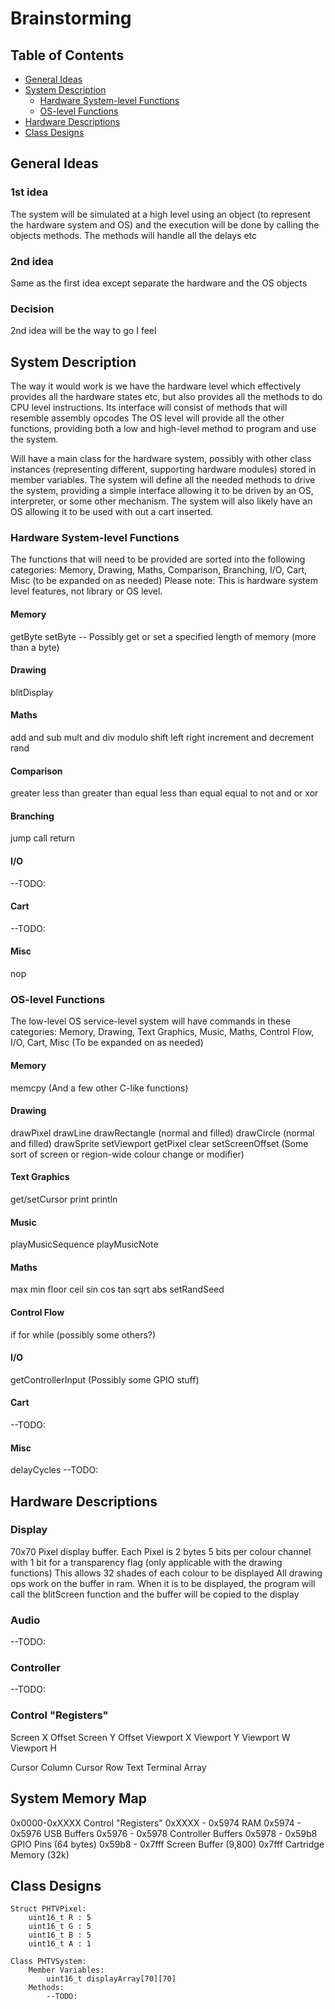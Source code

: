# Brainstorming
## Table of Contents
* [General Ideas](#general-ideas)
* [System Description](#system-description)
  * [Hardware System-level Functions](#hardware-system-level-functions)
  * [OS-level Functions](#os-level-functions)
* [Hardware Descriptions](#hardware-descriptions)
* [Class Designs](#class-designs)

## General Ideas
### 1st idea
The system will be simulated at a high level using an object (to represent the hardware system and OS)
and the execution will be done by calling the objects methods. The methods will handle all the delays etc

### 2nd idea
Same as the first idea except separate the hardware and the OS objects

### Decision 
2nd idea will be the way to go I feel


## System Description
The way it would work is we have the hardware level which effectively provides all the hardware states etc,
but also provides all the methods to do CPU level instructions. Its interface will consist of methods that
will resemble assembly opcodes
The OS level will provide all the other functions, providing both a low and high-level method to program
and use the system.

Will have a main class for the hardware system, possibly with other class instances (representing different, supporting hardware modules) stored in member variables.
The system will define all the needed methods to drive the system, providing a simple interface allowing it to be driven by an OS, interpreter, or some other mechanism.
The system will also likely have an OS allowing it to be used with out a cart inserted.

### Hardware System-level Functions
The functions that will need to be provided are sorted into the following categories:
Memory, Drawing, Maths, Comparison, Branching, I/O, Cart, Misc (to be expanded on as needed)
Please note: This is hardware system level features, not library or OS level.

#### Memory
getByte
setByte
-- Possibly get or set a specified length of memory (more than a byte)

#### Drawing
blitDisplay

#### Maths
add and sub
mult and div
modulo
shift left right
increment and decrement
rand

#### Comparison
greater less than
greater than equal
less than equal
equal to
not and or xor

#### Branching
jump
call
return

#### I/O
--TODO:

#### Cart
--TODO:

#### Misc
nop


### OS-level Functions
The low-level OS service-level system will have commands in these categories:
Memory, Drawing, Text Graphics, Music, Maths, Control Flow, I/O, Cart, Misc (To be expanded on as needed)

#### Memory
memcpy (And a few other C-like functions)

#### Drawing
drawPixel
drawLine
drawRectangle (normal and filled)
drawCircle (normal and filled)
drawSprite
setViewport
getPixel
clear
setScreenOffset
(Some sort of screen or region-wide colour change or modifier)

#### Text Graphics
get/setCursor
print
println

#### Music
playMusicSequence
playMusicNote

#### Maths
max min
floor ceil
sin cos tan
sqrt
abs
setRandSeed

#### Control Flow
if
for
while
(possibly some others?)

#### I/O
getControllerInput
(Possibly some GPIO stuff)

#### Cart
--TODO:

#### Misc
delayCycles
--TODO:


## Hardware Descriptions
### Display
70x70 Pixel display buffer. Each Pixel is 2 bytes
5 bits per colour channel with 1 bit for a transparency flag (only applicable with the drawing functions)
This allows 32 shades of each colour to be displayed
All drawing ops work on the buffer in ram. When it is to be displayed, the program
will call the blitScreen function and the buffer will be copied to the display

### Audio
--TODO:

### Controller
--TODO:

### Control "Registers"
Screen X Offset
Screen Y Offset
Viewport X
Viewport Y
Viewport W
Viewport H

Cursor Column
Cursor Row
Text Terminal Array


## System Memory Map
0x0000-0xXXXX Control "Registers"
0xXXXX - 0x5974 RAM
0x5974 - 0x5976 USB Buffers
0x5976 - 0x5978 Controller Buffers
0x5978 - 0x59b8 GPIO Pins (64 bytes)
0x59b8 - 0x7fff Screen Buffer (9,800)
0x7fff Cartridge Memory (32k)


## Class Designs
```
Struct PHTVPixel:
	uint16_t R : 5
	uint16_t G : 5
	uint16_t B : 5
	uint16_t A : 1

Class PHTVSystem:
	Member Variables:
		uint16_t displayArray[70][70]
	Methods:
		--TODO:
```